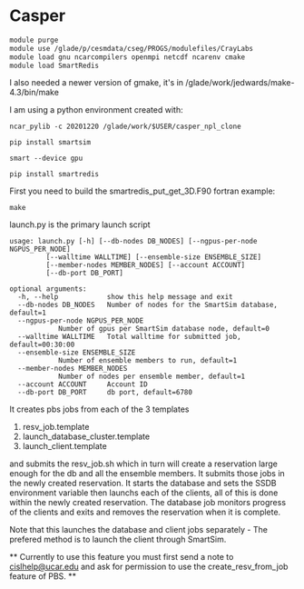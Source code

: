# Casper

```bash
module purge
module use /glade/p/cesmdata/cseg/PROGS/modulefiles/CrayLabs
module load gnu ncarcompilers openmpi netcdf ncarenv cmake
module load SmartRedis
```

I also needed a newer version of gmake, it's in /glade/work/jedwards/make-4.3/bin/make

I am using a python environment created with:
```
ncar_pylib -c 20201220 /glade/work/$USER/casper_npl_clone
```

``pip install smartsim``

``smart --device gpu``

``pip install smartredis``

First you need to build the smartredis_put_get_3D.F90 fortran example:
```
make
```

launch.py is the primary launch script
```
usage: launch.py [-h] [--db-nodes DB_NODES] [--ngpus-per-node NGPUS_PER_NODE]
		 [--walltime WALLTIME] [--ensemble-size ENSEMBLE_SIZE]
		 [--member-nodes MEMBER_NODES] [--account ACCOUNT]
		 [--db-port DB_PORT]

optional arguments:
  -h, --help            show this help message and exit
  --db-nodes DB_NODES   Number of nodes for the SmartSim database, default=1
  --ngpus-per-node NGPUS_PER_NODE
			Number of gpus per SmartSim database node, default=0
  --walltime WALLTIME   Total walltime for submitted job, default=00:30:00
  --ensemble-size ENSEMBLE_SIZE
			Number of ensemble members to run, default=1
  --member-nodes MEMBER_NODES
			Number of nodes per ensemble member, default=1
  --account ACCOUNT     Account ID
  --db-port DB_PORT     db port, default=6780
```
It creates pbs jobs from each of the 3 templates
1. resv_job.template
2. launch_database_cluster.template
3. launch_client.template

and submits the resv_job.sh which in turn will create a reservation large enough for the db and all the ensemble members.
It submits those jobs in the newly created reservation.  It starts the database and sets the SSDB environment variable
then launchs each of the clients, all of this is done within the newly created reservation.   The database job monitors progress of the clients and exits and removes the reservation when it is complete.

Note that this launches the database and client jobs separately - The prefered method is to launch the client through SmartSim. 

** Currently to use this feature you must first send a note to cislhelp@ucar.edu and ask for permission to use the
create_resv_from_job feature of PBS.  **